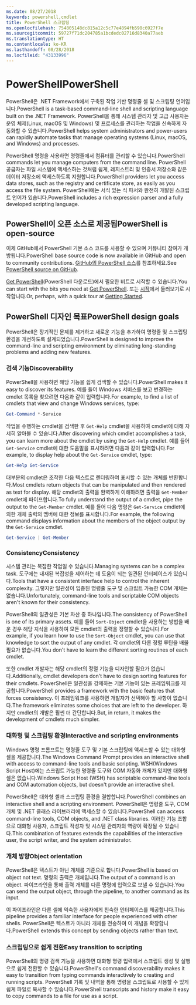 ```yaml
---
ms.date: 08/27/2018
keywords: powershell,cmdlet
title: PowerShell 스크립팅
ms.openlocfilehash: 754805148dc815a12c5c77e4894fb598c6927f7e
ms.sourcegitcommit: 59727f71dc204785a1bcdedc02716d8340a77aeb
ms.translationtype: HT
ms.contentlocale: ko-KR
ms.lasthandoff: 08/28/2018
ms.locfileid: "43133996"
---
```

# <a name="powershell"></a><span data-ttu-id="27b65-103">PowerShell</span><span class="sxs-lookup"><span data-stu-id="27b65-103">PowerShell</span></span>

<span data-ttu-id="27b65-104">PowerShell은 .NET Framework에서 구축된 작업 기반 명령줄 셸 및 스크립팅 언어입니다.</span><span class="sxs-lookup"><span data-stu-id="27b65-104">PowerShell is a task-based command-line shell and scripting language built on the .NET Framework.</span></span>
<span data-ttu-id="27b65-105">PowerShell을 통해 시스템 관리자 및 고급 사용자는 운영 체제(Linux, macOS 및 Windows) 및 프로세스를 관리하는 작업을 신속하게 자동화할 수 있습니다.</span><span class="sxs-lookup"><span data-stu-id="27b65-105">PowerShell helps system administrators and power-users can rapidly automate tasks that manage operating systems (Linux, macOS, and Windows) and processes.</span></span>

<span data-ttu-id="27b65-106">PowerShell 명령을 사용하면 명령줄에서 컴퓨터를 관리할 수 있습니다.</span><span class="sxs-lookup"><span data-stu-id="27b65-106">PowerShell commands let you manage computers from the command line.</span></span> <span data-ttu-id="27b65-107">PowerShell 공급자는 파일 시스템에 액세스하는 것처럼 쉽게, 레지스트리 및 인증서 저장소와 같은 데이터 저장소에 액세스하도록 지원합니다.</span><span class="sxs-lookup"><span data-stu-id="27b65-107">PowerShell providers let you access data stores, such as the registry and certificate store, as easily as you access the file system.</span></span> <span data-ttu-id="27b65-108">PowerShell에는 서식 있는 식 파서와 완전히 개발된 스크립트 언어가 있습니다.</span><span class="sxs-lookup"><span data-stu-id="27b65-108">PowerShell includes a rich expression parser and a fully developed scripting language.</span></span>

## <a name="powershell-is-open-source"></a><span data-ttu-id="27b65-109">PowerShell이 오픈 소스로 제공됨</span><span class="sxs-lookup"><span data-stu-id="27b65-109">PowerShell is open-source</span></span>

<span data-ttu-id="27b65-110">이제 GitHub에서 PowerShell 기본 소스 코드를 사용할 수 있으며 커뮤니티 참여가 개방됩니다.</span><span class="sxs-lookup"><span data-stu-id="27b65-110">PowerShell base source code is now available in GitHub and open to community contributions.</span></span>
<span data-ttu-id="27b65-111">[GitHub의 PowerShell 소스](https://github.com/powershell/powershell)를 참조하세요.</span><span class="sxs-lookup"><span data-stu-id="27b65-111">See [PowerShell source on GitHub](https://github.com/powershell/powershell).</span></span>

<span data-ttu-id="27b65-112">[Get PowerShell](https://github.com/PowerShell/PowerShell#get-powershell)(PowerShell 다운로드)에서 필요한 비트로 시작할 수 있습니다.</span><span class="sxs-lookup"><span data-stu-id="27b65-112">You can start with the bits you need at [Get PowerShell](https://github.com/PowerShell/PowerShell#get-powershell).</span></span>
<span data-ttu-id="27b65-113">또는 [시작](https://github.com/PowerShell/PowerShell/blob/master/docs/learning-powershell)에서 둘러보기로 시작합니다.</span><span class="sxs-lookup"><span data-stu-id="27b65-113">Or, perhaps, with a quick tour at [Getting Started](https://github.com/PowerShell/PowerShell/blob/master/docs/learning-powershell).</span></span>

## <a name="powershell-design-goals"></a><span data-ttu-id="27b65-114">PowerShell 디자인 목표</span><span class="sxs-lookup"><span data-stu-id="27b65-114">PowerShell design goals</span></span>

<span data-ttu-id="27b65-115">PowerShell은 장기적인 문제를 제거하고 새로운 기능을 추가하여 명령줄 및 스크립팅 환경을 개선하도록 설계되었습니다.</span><span class="sxs-lookup"><span data-stu-id="27b65-115">PowerShell is designed to improve the command-line and scripting environment by eliminating long-standing problems and adding new features.</span></span>

### <a name="discoverability"></a><span data-ttu-id="27b65-116">검색 기능</span><span class="sxs-lookup"><span data-stu-id="27b65-116">Discoverability</span></span>

<span data-ttu-id="27b65-117">PowerShell을 사용하면 해당 기능을 쉽게 검색할 수 있습니다.</span><span class="sxs-lookup"><span data-stu-id="27b65-117">PowerShell makes it easy to discover its features.</span></span> <span data-ttu-id="27b65-118">예를 들어 Windows 서비스를 보고 변경하는 cmdlet 목록을 찾으려면 다음과 같이 입력합니다.</span><span class="sxs-lookup"><span data-stu-id="27b65-118">For example, to find a list of cmdlets that view and change Windows services, type:</span></span>

```powershell
Get-Command *-Service
```

<span data-ttu-id="27b65-119">작업을 수행하는 cmdlet을 검색한 후 `Get-Help` cmdlet을 사용하여 cmdlet에 대해 자세히 알아볼 수 있습니다.</span><span class="sxs-lookup"><span data-stu-id="27b65-119">After discovering which cmdlet accomplishes a task, you can learn more about the cmdlet by using the `Get-Help` cmdlet.</span></span> <span data-ttu-id="27b65-120">예를 들어 `Get-Service` cmdlet에 대한 도움말을 표시하려면 다음과 같이 입력합니다.</span><span class="sxs-lookup"><span data-stu-id="27b65-120">For example, to display help about the `Get-Service` cmdlet, type:</span></span>

```powershell
Get-Help Get-Service
```

<span data-ttu-id="27b65-121">대부분의 cmdlet은 조작한 다음 텍스트로 렌더링하여 표시할 수 있는 개체를 반환합니다.</span><span class="sxs-lookup"><span data-stu-id="27b65-121">Most cmdlets return objects that can be manipulated and then rendered as text for display.</span></span> <span data-ttu-id="27b65-122">해당 cmdlet의 출력을 완벽하게 이해하려면 출력을 `Get-Member` cmdlet에 파이프합니다.</span><span class="sxs-lookup"><span data-stu-id="27b65-122">To fully understand the output of a cmdlet, pipe the output to the `Get-Member` cmdlet.</span></span> <span data-ttu-id="27b65-123">예를 들어 다음 명령은 `Get-Service` cmdlet에 의한 개체 출력의 멤버에 대한 정보를 표시합니다.</span><span class="sxs-lookup"><span data-stu-id="27b65-123">For example, the following command displays information about the members of the object output by the `Get-Service` cmdlet.</span></span>

```powershell
Get-Service | Get-Member
```

### <a name="consistency"></a><span data-ttu-id="27b65-124">Consistency</span><span class="sxs-lookup"><span data-stu-id="27b65-124">Consistency</span></span>

<span data-ttu-id="27b65-125">시스템 관리는 복잡한 작업일 수 있습니다.</span><span class="sxs-lookup"><span data-stu-id="27b65-125">Managing systems can be a complex task.</span></span> <span data-ttu-id="27b65-126">도구에는 내재된 복잡성을 제어하는 데 도움이 되는 일관된 인터페이스가 있습니다.</span><span class="sxs-lookup"><span data-stu-id="27b65-126">Tools that have a consistent interface help to control the inherent complexity.</span></span> <span data-ttu-id="27b65-127">그렇지만 일관성이 입증된 명령줄 도구 및 스크립트 가능한 COM 개체는 없습니다.</span><span class="sxs-lookup"><span data-stu-id="27b65-127">Unfortunately, command-line tools and scriptable COM objects aren't known for their consistency.</span></span>

<span data-ttu-id="27b65-128">PowerShell의 일관성은 기본 자산 중 하나입니다.</span><span class="sxs-lookup"><span data-stu-id="27b65-128">The consistency of PowerShell is one of its primary assets.</span></span> <span data-ttu-id="27b65-129">예를 들어 `Sort-Object` cmdlet을 사용하는 방법을 배운 경우 해당 지식을 사용하여 모든 cmdlet의 출력을 정렬할 수 있습니다.</span><span class="sxs-lookup"><span data-stu-id="27b65-129">For example, if you learn how to use the `Sort-Object` cmdlet, you can use that knowledge to sort the output of any cmdlet.</span></span> <span data-ttu-id="27b65-130">각 cmdlet의 다른 정렬 루틴을 배울 필요가 없습니다.</span><span class="sxs-lookup"><span data-stu-id="27b65-130">You don't have to learn the different sorting routines of each cmdlet.</span></span>

<span data-ttu-id="27b65-131">또한 cmdlet 개발자는 해당 cmdlet의 정렬 기능을 디자인할 필요가 없습니다.</span><span class="sxs-lookup"><span data-stu-id="27b65-131">Additionally, cmdlet developers don't have to design sorting features for their cmdlets.</span></span> <span data-ttu-id="27b65-132">PowerShell은 일관성을 강제하는 기본 기능이 있는 프레임워크를 제공합니다.</span><span class="sxs-lookup"><span data-stu-id="27b65-132">PowerShell provides a framework with the basic features that forces consistency.</span></span> <span data-ttu-id="27b65-133">이 프레임워크를 사용하면 개발자가 선택해야 할 사항이 없습니다.</span><span class="sxs-lookup"><span data-stu-id="27b65-133">The framework eliminates some choices that are left to the developer.</span></span> <span data-ttu-id="27b65-134">하지만 cmdlet의 개발은 훨씬 더 간단합니다.</span><span class="sxs-lookup"><span data-stu-id="27b65-134">But, in return, it makes the development of cmdlets much simpler.</span></span>

### <a name="interactive-and-scripting-environments"></a><span data-ttu-id="27b65-135">대화형 및 스크립팅 환경</span><span class="sxs-lookup"><span data-stu-id="27b65-135">Interactive and scripting environments</span></span>

<span data-ttu-id="27b65-136">Windows 명령 프롬프트는 명령줄 도구 및 기본 스크립팅에 액세스할 수 있는 대화형 셸을 제공합니다.</span><span class="sxs-lookup"><span data-stu-id="27b65-136">The Windows Command Prompt provides an interactive shell with access to command-line tools and basic scripting.</span></span> <span data-ttu-id="27b65-137">WSH(Windows Script Host)에는 스크립트 가능한 명령줄 도구와 COM 자동화 개체가 있지만 대화형 셸은 없습니다.</span><span class="sxs-lookup"><span data-stu-id="27b65-137">Windows Script Host (WSH) has scriptable command-line tools and COM automation objects, but doesn't provide an interactive shell.</span></span>

<span data-ttu-id="27b65-138">PowerShell은 대화형 셸과 스크립팅 환경을 결합합니다.</span><span class="sxs-lookup"><span data-stu-id="27b65-138">PowerShell combines an interactive shell and a scripting environment.</span></span> <span data-ttu-id="27b65-139">PowerShell은 명령줄 도구, COM 개체 및 .NET 클래스 라이브러리에 액세스할 수 있습니다.</span><span class="sxs-lookup"><span data-stu-id="27b65-139">PowerShell can access command-line tools, COM objects, and .NET class libraries.</span></span> <span data-ttu-id="27b65-140">이러한 기능 조합으로 대화형 사용자, 스크립트 작성자 및 시스템 관리자의 역량이 확장될 수 있습니다.</span><span class="sxs-lookup"><span data-stu-id="27b65-140">This combination of features extends the capabilities of the interactive user, the script writer, and the system administrator.</span></span>

### <a name="object-orientation"></a><span data-ttu-id="27b65-141">개체 방향</span><span class="sxs-lookup"><span data-stu-id="27b65-141">Object orientation</span></span>

<span data-ttu-id="27b65-142">PowerShell은 텍스트가 아닌 개체를 기준으로 합니다.</span><span class="sxs-lookup"><span data-stu-id="27b65-142">PowerShell is based on object not text.</span></span> <span data-ttu-id="27b65-143">명령의 출력은 개체입니다.</span><span class="sxs-lookup"><span data-stu-id="27b65-143">The output of a command is an object.</span></span> <span data-ttu-id="27b65-144">파이프라인을 통해 출력 개체를 다른 명령에 입력으로 보낼 수 있습니다.</span><span class="sxs-lookup"><span data-stu-id="27b65-144">You can send the output object, through the pipeline, to another command as its input.</span></span>

<span data-ttu-id="27b65-145">이 파이프라인은 다른 셸에 익숙한 사용자에게 친숙한 인터페이스를 제공합니다.</span><span class="sxs-lookup"><span data-stu-id="27b65-145">This pipeline provides a familiar interface for people experienced with other shells.</span></span> <span data-ttu-id="27b65-146">PowerShell은 텍스트가 아니라 개체를 전송하여 이 개념을 확장합니다.</span><span class="sxs-lookup"><span data-stu-id="27b65-146">PowerShell extends this concept by sending objects rather than text.</span></span>

### <a name="easy-transition-to-scripting"></a><span data-ttu-id="27b65-147">스크립팅으로 쉽게 전환</span><span class="sxs-lookup"><span data-stu-id="27b65-147">Easy transition to scripting</span></span>

<span data-ttu-id="27b65-148">PowerShell의 명령 검색 기능을 사용하면 대화형 명령 입력에서 스크립트 생성 및 실행으로 쉽게 전환할 수 있습니다.</span><span class="sxs-lookup"><span data-stu-id="27b65-148">PowerShell's command discoverability makes it easy to transition from typing commands interactively to creating and running scripts.</span></span> <span data-ttu-id="27b65-149">PowerShell 기록 및 내역을 통해 명령을 스크립트로 사용할 수 있게 쉽게 파일로 복사할 수 있습니다.</span><span class="sxs-lookup"><span data-stu-id="27b65-149">PowerShell transcripts and history make it easy to copy commands to a file for use as a script.</span></span>
